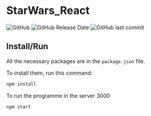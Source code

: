 # StarWars_React

![GitHub](https://img.shields.io/github/license/lfresnog/StarWars_React)
![GitHub Release Date](https://img.shields.io/github/release-date/lfresnog/StarWars_React)
![GitHub last commit](https://img.shields.io/github/last-commit/lfresnog/StarWars_React)

## Install/Run

All the necessary packages are in the `package.json` file.

To install them, run this command:

```js
npm install
```

To run the programme in the server 3000

```js
npm start
```